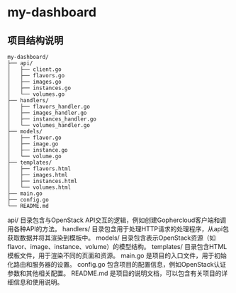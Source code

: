 # my-dashboard

## 项目结构说明

```stylus
my-dashboard/
├── api/
│   ├── client.go
│   ├── flavors.go
│   ├── images.go
│   ├── instances.go
│   └── volumes.go
├── handlers/
│   ├── flavors_handler.go
│   ├── images_handler.go
│   ├── instances_handler.go
│   └── volumes_handler.go
├── models/
│   ├── flavor.go
│   ├── image.go
│   ├── instance.go
│   └── volume.go
├── templates/
│   ├── flavors.html
│   ├── images.html
│   ├── instances.html
│   └── volumes.html
├── main.go
├── config.go
└── README.md
```
api/ 目录包含与OpenStack API交互的逻辑，例如创建Gophercloud客户端和调用各种API的方法。
handlers/ 目录包含用于处理HTTP请求的处理程序，从api包获取数据并将其渲染到模板中。
models/ 目录包含表示OpenStack资源（如flavor、image、instance、volume）的模型结构。
templates/ 目录包含HTML模板文件，用于渲染不同的页面和资源。
main.go 是项目的入口文件，用于初始化路由和服务器的设置。
config.go 包含项目的配置信息，例如OpenStack认证参数和其他相关配置。
README.md 是项目的说明文档，可以包含有关项目的详细信息和使用说明。